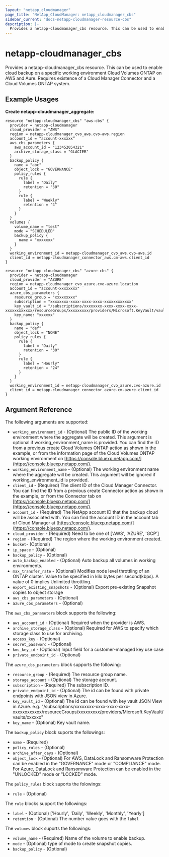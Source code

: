 ```yaml
---
layout: "netapp_cloudmanager"
page_title: "NetApp_CloudManager: netapp_cloudmanager_cbs"
sidebar_current: "docs-netapp-cloudmanager-resource-cbs"
description: |-
  Provides a netapp-cloudmanager_cbs resource. This can be used to enable or disable cloud backup on the volume and snapshot in the Cloud Volume ONTAP system.
---
```


# netapp-cloudmanager_cbs

Provides a netapp-cloudmanager_cbs resource. This can be used to enable cloud backup on a specific working environment Cloud Volumes ONTAP on AWS and Aure.
Requires existence of a Cloud Manager Connector and a Cloud Volumes ONTAP system.

## Example Usages

**Create netapp-cloudmanager_aggregate:**

```
resource "netapp-cloudmanager_cbs" "aws-cbs" {
  provider = netapp-cloudmanager
  cloud_provider = "AWS"
  region = netapp-cloudmanager_cvo_aws.cvo-aws.region
  account_id = "account-xxxxxx"
  aws_cbs_parameters {
    aws_account_id = "123452054321"
    archive_storage_class = "GLACIER"
  }
  backup_policy {
    name = "abc"
    object_lock = "GOVERNANCE"
    policy_rules {
      rule {
        label = "Daily"
        retention = "30"
      }
      rule {
        label = "Weekly"
        retention = "4"
      }
    }
  }
  volumes {
    volume_name = "test"
    mode = "SCHEDULED"
    backup_policy {
      name = "xxxxxxx"
    }
  }
  working_environment_id = netapp-cloudmanager_cvo_aws.cvo-aws.id
  client_id = netapp-cloudmanager_connector_aws.cm-aws.client_id
}

resource "netapp-cloudmanager_cbs" "azure-cbs" {
  provider = netapp-cloudmanager
  cloud_provider = "AZURE"
  region = netapp-cloudmanager_cvo_azure.cvo-azure.location
  account_id = "account-xxxxxxxx"
  azure_cbs_parameters {
    resource_group = "xxxxxxxxx"
    subscription = "xxxxxxxx-xxxx-xxxx-xxxx-xxxxxxxxxxxx"
    key_vault_id = "/subscriptions/xxxxxxxx-xxxx-xxxx-xxxx-xxxxxxxxxxxx/resourceGroups/xxxxxxxxx/providers/Microsoft.KeyVault/vaults/xxxxxx"
    key_name: "xxxxxx"
  }
  backup_policy {
    name = "def"
    object_lock = "NONE"
    policy_rules {
      rule {
        label = "Daily"
        retention = "30"
      }
      rule {
        label = "Hourly"
        retention = "24"
      }
    }
  }
  working_environment_id = netapp-cloudmanager_cvo_azure.cvo-azure.id
  client_id = netapp-cloudmanager_connector_azure.cm-azure.client_id
}
```

## Argument Reference

The following arguments are supported:

* `working_environment_id` - (Optional) The public ID of the working environment where the aggregate will be created. This argument is optional if working_environment_name is provided. You can find the ID from a previous create Cloud Volumes ONTAP action as shown in the example, or from the information page of the Cloud Volumes ONTAP working environment on [https://console.bluexp.netapp.com/](https://console.bluexp.netapp.com/).
* `working_environment_name` - (Optional) The working environment name where the aggregate will be created. This argument will be ignored if working_environment_id is provided.
* `client_id` - (Required) The client ID of the Cloud Manager Connector. You can find the ID from a previous create Connector action as shown in the example, or from the Connector tab on [https://console.bluexp.netapp.com/](https://console.bluexp.netapp.com/).
* `account_id` - (Required) The NetApp account ID that the backup cloud will be associated with. You can find the account ID in the account tab of Cloud Manager at [https://console.bluexp.netapp.com/](https://console.bluexp.netapp.com/).
* `cloud_provider` - (Required) Need to be one of ['AWS', 'AZURE', 'GCP']
* `region` - (Required) The region where the working environment created.
* `bucket`- (Optional)
* `ip_space` - (Optional)
* `backup_policy` - (Optional)
* `auto_backup_enabled` - (Optional) Auto backup all volumes in working environments.
* `max_transfer_rate` - (Optional) Modifies node level throttling of an ONTAP cluster. Value to be specified in kilo bytes per second(kbps). A value of 0 implies Unlimited throttling.
* `export_existing_snapshots` - (Optional) Export pre-existing Snapshot copies to object storage
* `aws_cbs_parameters` - (Optional)
* `azure_cbs_parameters` - (Optional)

The `aws_cbs_parameters` block supports the following:
* `aws_account_id` - (Optional) Required when the provider is AWS.
* `archive_storage_class` - (Optional) Required for AWS to specify which storage class to use for archiving.
* `access_key` - (Optional)
* `secret_password` - (Optional)
* `kms_key_id` - (Optional) Input field for a customer-managed key use case
* `private_endpoint_id` - (Optional) 

The `azure_cbs_parameters` block supports the following:
* `resource_group` - (Required) The resource group name.
* `storage_account` - (Optional) The storage account.
* `subscription` - (Required) The subscription ID.
* `private_endpoint_id` - (Optional) The id can be found with private endpoints with JSON view in Azure.
* `key_vault_id` - (Optional) The id can be found with key vault JSON View in Azure. e.g. "/subscriptions/xxxxxxxx-xxxx-xxxx-xxxx-xxxxxxxxxxxx/resourceGroups/xxxxxxxxx/providers/Microsoft.KeyVault/vaults/xxxxxx"
* `key_name` - (Optional) Key vault name.

The `backup_policy` block suports the followings:
* `name` - (Required)
* `policy_rules` - (Optional)
* `archive_after_days` - (Optional)
* `object_lock` - (Optional) For AWS, DataLock and Ransomware Protection can be enabled in the "GOVERNANCE" mode or "COMPLIANCE" mode. For Azure, DataLock and Ransomware Protection can be enabled in the "UNLOCKED" mode or "LOCKED" mode.

The `policy_rules` block suports the folowings:
* `rule` - (Optional)

The `rule` blocks support the followings:
* `label` - (Optional) ['Hourly', 'Daily', 'Weekly', 'Monthly', 'Yearly']
* `retention` - (Optional) The number value goes with the `label`

The `volumes` block suports the followings:
* `volume_name` - (Required) Name of the volume to enable backup.
* `mode` - (Optional) type of mode to create snapshot copies.
* `backup_policy` - (Optional)